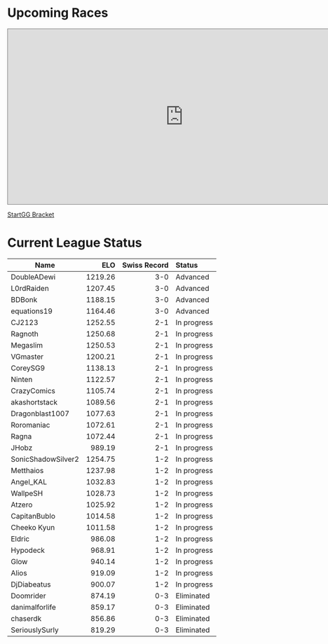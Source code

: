 # Upcoming Races

<iframe src="https://calendar.google.com/calendar/embed?height=600&wkst=1&bgcolor=%23ffffff&ctz=America%2FNew_York&showTitle=1&title=League%20Races&showNav=1&showDate=0&showPrint=0&showTabs=0&showCalendars=0&showTz=1&mode=AGENDA&src=ZjY4MmZmZThmMTM1ZmI0ZGRkNTA1OWEwZDIxZjY2MTFkY2M4MWVkNGY5MmY0ZjE3NjE4YWM2Y2E3YWJiMThjOUBncm91cC5jYWxlbmRhci5nb29nbGUuY29t&color=%23B39DDB" style="border:solid 1px #777" width="800" height="400" frameborder="0" scrolling="yes"></iframe>

[StartGG Bracket](https://www.start.gg/kh2fmrs2023)

# Current League Status

| Name | ELO | Swiss Record | Status |
| --- | --: | --: | :-- |
|DoubleADewi|1219.26|3-0| Advanced |
|L0rdRaiden|1207.45|3-0| Advanced |
|BDBonk|1188.15|3-0| Advanced |
|equations19|1164.46|3-0| Advanced |
|CJ2123|1252.55|2-1| In progress |
|Ragnoth|1250.68|2-1| In progress |
|Megaslim|1250.53|2-1| In progress |
|VGmaster|1200.21|2-1| In progress |
|CoreySG9|1138.13|2-1| In progress |
|Ninten|1122.57|2-1| In progress |
|CrazyComics|1105.74|2-1| In progress |
|akashortstack|1089.56|2-1| In progress |
|Dragonblast1007|1077.63|2-1| In progress |
|Roromaniac|1072.61|2-1| In progress |
|Ragna|1072.44|2-1| In progress |
|JHobz|989.19|2-1| In progress |
|SonicShadowSilver2|1254.75|1-2| In progress |
|Metthaios|1237.98|1-2| In progress |
|Angel_KAL|1032.83|1-2| In progress |
|WallpeSH|1028.73|1-2| In progress |
|Atzero|1025.92|1-2| In progress |
|CapitanBublo|1014.58|1-2| In progress |
|Cheeko Kyun|1011.58|1-2| In progress |
|Eldric|986.08|1-2| In progress |
|Hypodeck|968.91|1-2| In progress |
|Glow|940.14|1-2| In progress |
|Alios|919.09|1-2| In progress |
|DjDiabeatus|900.07|1-2| In progress |
|Doomrider|874.19|0-3| Eliminated |
|danimalforlife|859.17|0-3| Eliminated |
|chaserdk|856.86|0-3| Eliminated |
|SeriouslySurly|819.29|0-3| Eliminated |
